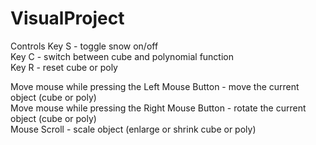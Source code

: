 # VisualProject

Controls
  Key S - toggle snow on/off<br />
  Key C - switch between cube and polynomial function<br />
  Key R - reset cube or poly<br />
  
  Move mouse while pressing the Left Mouse Button - move the current object (cube or poly)<br />
  Move mouse while pressing the Right Mouse Button - rotate the current object (cube or poly)<br />
  Mouse Scroll - scale object (enlarge or shrink cube or poly)<br />
  
